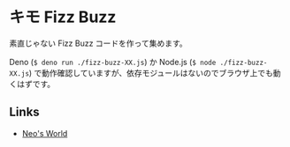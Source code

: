 # キモ Fizz Buzz

素直じゃない Fizz Buzz コードを作って集めます。

Deno (`$ deno run ./fizz-buzz-XX.js`) か Node.js (`$ node ./fizz-buzz-XX.js`) で動作確認していますが、依存モジュールはないのでブラウザ上でも動くはずです。


## Links

- [Neo's World](https://neos21.net/)
